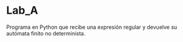# Lab_A
Programa en Python que recibe una expresión regular y devuelve su autómata finito no determinista.
